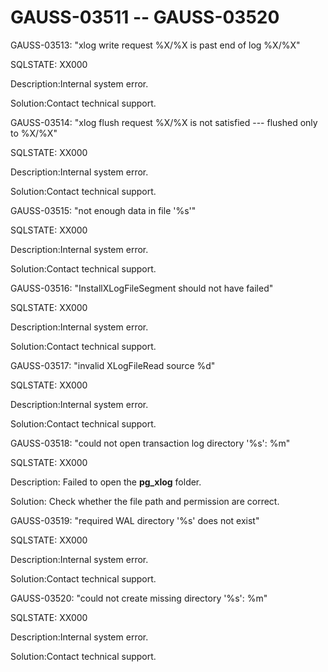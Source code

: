 # GAUSS-03511 -- GAUSS-03520<a name="EN-US_TOPIC_0302073401"></a>

GAUSS-03513: "xlog write request %X/%X is past end of log %X/%X"

SQLSTATE: XX000

Description:Internal system error.

Solution:Contact technical support.

GAUSS-03514: "xlog flush request %X/%X is not satisfied --- flushed only to %X/%X"

SQLSTATE: XX000

Description:Internal system error.

Solution:Contact technical support.

GAUSS-03515: "not enough data in file '%s'"

SQLSTATE: XX000

Description:Internal system error.

Solution:Contact technical support.

GAUSS-03516: "InstallXLogFileSegment should not have failed"

SQLSTATE: XX000

Description:Internal system error.

Solution:Contact technical support.

GAUSS-03517: "invalid XLogFileRead source %d"

SQLSTATE: XX000

Description:Internal system error.

Solution:Contact technical support.

GAUSS-03518: "could not open transaction log directory '%s': %m"

SQLSTATE: XX000

Description: Failed to open the  **pg\_xlog**  folder.

Solution: Check whether the file path and permission are correct.

GAUSS-03519: "required WAL directory '%s' does not exist"

SQLSTATE: XX000

Description:Internal system error.

Solution:Contact technical support.

GAUSS-03520: "could not create missing directory '%s': %m"

SQLSTATE: XX000

Description:Internal system error.

Solution:Contact technical support.

